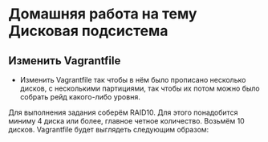 # Домашняя работа на тему Дисковая подсистема
## Изменить Vagrantfile
* Изменить Vagrantfile так чтобы в нём было прописано несколько дисков, с несколькими партициями, так чтобы их потом можно было собрать рейд какого-либо уровня. 

Для выполнения задания соберём RAID10. Для этого понадобится миниму 4 диска или более, главное четное количество. Возьмём 10 дисков. Vagrantfile будет выглядеть следующим образом:
